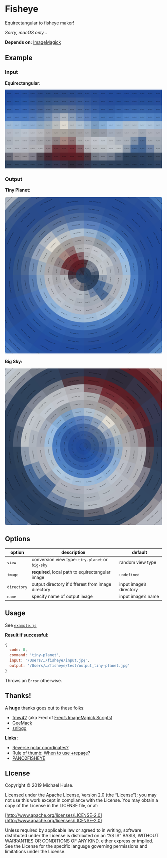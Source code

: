 # Fisheye

Equirectangular to fisheye maker!

*Sorry, macOS only…*

**Depends on:** [ImageMagick](https://imagemagick.org/)

## Example

### Input

**Equirectangular:**

![](input.jpg)

### Output

**Tiny Planet:**

![](output_tiny-planet.jpg)

**Big Sky:**

![](output_big-sky.jpg)

## Options

| option      | description                                        | default                 |
| ----------- | -------------------------------------------------- | ----------------------- |
| `view`      | conversion view type: `tiny-planet` or `big-sky`   | random view type        |
| `image`     | **required**, local path to equirectangular image  | `undefined`             |
| `directory` | output directory if different from image directory | input image’s directory |
| `name`      | specify name of output image                       | input image’s name      |

## Usage

See [`example.js`](./test/example.js)

**Result if successful:**

```js
{
  code: 0,
  command: 'tiny-planet',
  input: '/Users/…/fisheye/input.jpg',
  output: '/Users/…/fisheye/test/output_tiny-planet.jpg'
}
```

Throws an `Error` otherwise.

## Thanks!

A **huge** thanks goes out to these folks:

* [fmw42](https://imagemagick.org/discourse-server/memberlist.php?mode=viewprofile&u=9098) (aka Fred of [Fred’s ImageMagick Scripts](http://www.fmwconcepts.com/imagemagick/index.php))
* [GeeMack](https://imagemagick.org/discourse-server/memberlist.php?mode=viewprofile&u=31324)
* [snibgo](https://imagemagick.org/discourse-server/memberlist.php?mode=viewprofile&u=16096)

**Links:**

* [Reverse polar coordinates?](https://imagemagick.org/discourse-server/viewtopic.php?t=35817)
* [Rule of thumb: When to use +repage?](https://imagemagick.org/discourse-server/viewtopic.php?t=35826)
* [PANO2FISHEYE](http://www.fmwconcepts.com/imagemagick/pano2fisheye/index.php)

## License

Copyright © 2019 Michael Hulse.

Licensed under the Apache License, Version 2.0 (the “License”); you may not use this work except in compliance with the License. You may obtain a copy of the License in the LICENSE file, or at:

[http://www.apache.org/licenses/LICENSE-2.0](http://www.apache.org/licenses/LICENSE-2.0)

Unless required by applicable law or agreed to in writing, software distributed under the License is distributed on an “AS IS” BASIS, WITHOUT WARRANTIES OR CONDITIONS OF ANY KIND, either express or implied. See the License for the specific language governing permissions and limitations under the License.
